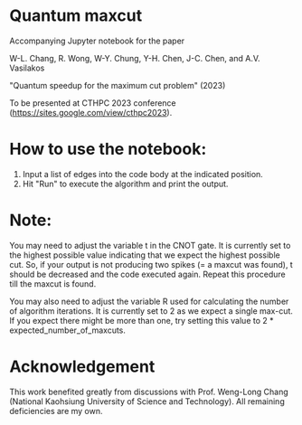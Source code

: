 # Quantum maxcut
Accompanying Jupyter notebook for the paper 

W-L. Chang, R. Wong, W-Y. Chung, Y-H. Chen, J-C. Chen, and A.V. Vasilakos

"Quantum speedup for the maximum cut problem" (2023)

To be presented at CTHPC 2023 conference (https://sites.google.com/view/cthpc2023).


# How to use the notebook:
1. Input a list of edges into the code body at the indicated position. 
2. Hit "Run" to execute the algorithm and print the output. 

# Note: 
You may need to adjust the variable t in the CNOT gate. It is currently set to the highest possible value indicating that we expect the highest possible cut. So, if your output is not producing two spikes (= a maxcut was found), t should be decreased and the code executed again. Repeat this procedure till the maxcut is found.

You may also need to adjust the variable R used for calculating the number of algorithm iterations. It is currently set to 2 as we expect a single max-cut. If you expect there might be more than one, try setting this value to 2 * expected_number_of_maxcuts.

# Acknowledgement
This work benefited greatly from discussions with Prof. Weng-Long Chang (National Kaohsiung University of Science and Technology). All remaining deficiencies are my own.
